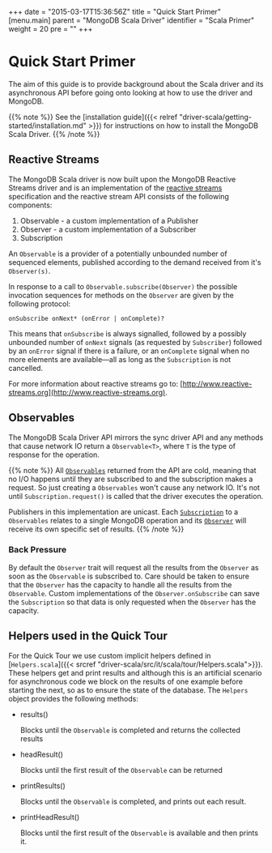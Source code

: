 +++
date = "2015-03-17T15:36:56Z"
title = "Quick Start Primer"
[menu.main]
  parent = "MongoDB Scala Driver"
  identifier = "Scala Primer"
  weight = 20
  pre = "<i class='fa'></i>"
+++

# Quick Start Primer

The aim of this guide is to provide background about the Scala driver and its asynchronous API before going onto 
looking at how to use the driver and MongoDB.

{{% note %}}
See the [installation guide]({{< relref "driver-scala/getting-started/installation.md" >}})
for instructions on how to install the MongoDB Scala Driver.
{{% /note %}}

## Reactive Streams

The MongoDB Scala driver is now built upon the MongoDB Reactive Streams driver and is an implementation of the 
[reactive streams](http://www.reactive-streams.org) specification and the reactive stream API 
consists of the following components:

1. Observable - a custom implementation of a Publisher 
2. Observer - a custom implementation of a Subscriber
3. Subscription

An `Observable` is a provider of a potentially unbounded number of sequenced elements, published according to the demand received from it's `Observer(s)`.

In response to a call to `Observable.subscribe(Observer)` the possible invocation sequences for methods on the `Observer` are given by the following protocol:

```
onSubscribe onNext* (onError | onComplete)?
```

This means that `onSubscribe` is always signalled, followed by a possibly unbounded number of `onNext` signals (as requested by `Subscriber`) 
followed by an `onError` signal if there is a failure, or an `onComplete` signal when no more elements are available—all as long as 
the `Subscription` is not cancelled.

For more information about reactive streams go to: [http://www.reactive-streams.org](http://www.reactive-streams.org).


## Observables

The MongoDB Scala Driver API mirrors the sync driver API and any methods that cause network IO return a `Observable<T>`, 
where `T` is the type of response for the operation.  

{{% note %}}
All [`Observables`](http://www.reactive-streams.org/reactive-streams-1.0.1-javadoc/?org/reactivestreams/Publisher.html) returned from the API are cold, meaning that no I/O happens until they are subscribed to and the subscription makes a request. So just creating a  `Observables` won't cause any network IO. It's not until `Subscription.request()` is called that the driver executes the operation.

Publishers in this implementation are unicast. Each [`Subscription`](http://www.reactive-streams.org/reactive-streams-1.0.1-javadoc/?org/reactivestreams/Subscription.html)  to a `Observables` relates to a single MongoDB operation and its [`Observer`](http://www.reactive-streams.org/reactive-streams-1.0.1-javadoc/?org/reactivestreams/Subscriber.html) will receive its own specific set of results. 
{{% /note %}}

### Back Pressure

By default the `Observer` trait will request all the results from the `Observer` as soon as the `Observable` is subscribed to. Care should 
be taken to ensure that the `Observer` has the capacity to handle all the results from the `Observable`. Custom implementations of the 
`Observer.onSubscribe` can save the `Subscription` so that data is only requested when the `Observer` has the capacity.

## Helpers used in the Quick Tour

For the Quick Tour we use custom implicit helpers defined in [`Helpers.scala`]({{< srcref "driver-scala/src/it/scala/tour/Helpers.scala">}}). 
These helpers get and print results and although this is an artificial scenario for asynchronous code we block on  the results of one 
example before starting the next, so as to ensure the state of the database. The `Helpers` object
provides the following methods:

*   results()

    Blocks until the `Observable` is completed and returns the collected results

*   headResult()

    Blocks until the first result of the `Observable` can be returned

*   printResults()
  
    Blocks until the `Observable` is completed, and prints out each result.
   
*   printHeadResult()

    Blocks until the first result of the `Observable` is available and then prints it.